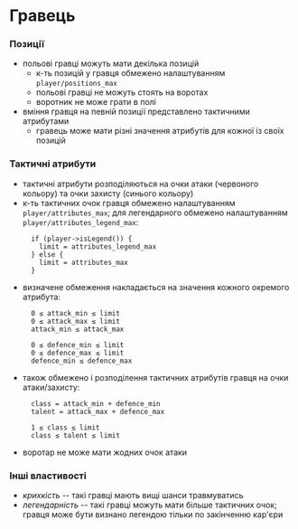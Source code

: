 
# Гравець


### Позиції
* польові гравці можуть мати декілька позицій
  * к-ть позицій у гравця обмежено налаштуванням `player/positions_max`
  * польові гравці не можуть стоять на воротах
  * воротник не може грати в полі
* вміння гравця на певній позиції представлено тактичними атрибутами
  * гравець може мати різні значення атрибутів для кожної із своїх позицій


### Тактичні атрибути
* тактичні атрибути розподіляються на очки атаки (червоного кольору) та очки захисту (синього кольору)
* к-ть тактичних очок гравця обмежено налаштуванням `player/attributes_max`; для легендарного обмежено налаштуванням `player/attributes_legend_max`:
  ```
    if (player->isLegend()) {
      limit = attributes_legend_max
    } else {
      limit = attributes_max
    }
  ```
* визначене обмеження накладається на значення кожного окремого атрибута:
  ```
    0 ≤ attack_min ≤ limit
    0 ≤ attack_max ≤ limit
    attack_min ≤ attack_max

    0 ≤ defence_min ≤ limit
    0 ≤ defence_max ≤ limit
    defence_min ≤ defence_max
  ```
* також обмежено і розподілення тактичних атрибутів гравця на очки атаки/захисту:
  ```
    class = attack_min + defence_min
    talent = attack_max + defence_max

    1 ≤ class ≤ limit
    class ≤ talent ≤ limit
  ```
* воротар не може мати жодних очок атаки


### Інші властивості
* _крихкість_ -- такі гравці мають вищі шанси травмуватись
* _легендарність_ -- такі гравці можуть мати більше тактичних очок; гравця може бути визнано легендою тільки по закінченню кар'єри

